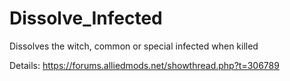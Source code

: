 # Dissolve_Infected
Dissolves the witch, common or special infected when killed

Details: https://forums.alliedmods.net/showthread.php?t=306789
